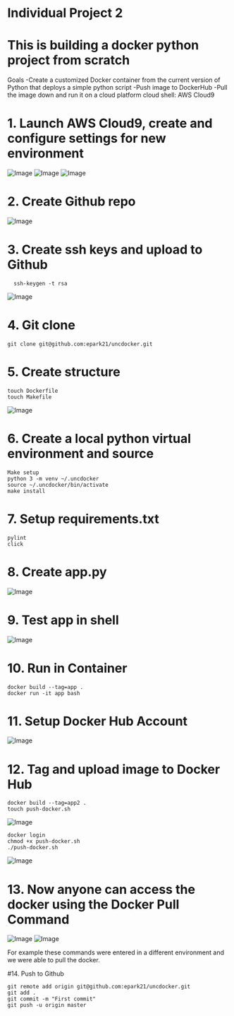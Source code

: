 # Individual Project 2
# This is building a docker python project from scratch 

Goals
-Create a customized Docker container from the current version of Python that deploys a simple python script
-Push image to DockerHub
-Pull the image down and run it on a cloud platform cloud shell: AWS Cloud9

# 1.	Launch AWS Cloud9, create and configure settings for new environment

![Image](../master/images/1.gif?raw=true) 
![Image](../master/images/2.gif?raw=true) 
![Image](../master/images/3.gif?raw=true) 

# 2.	Create Github repo

![Image](../master/images/4.gif?raw=true) 

 
 # 3.	Create ssh keys and upload to Github
 
```
  ssh-keygen -t rsa 
```
  ![Image](../master/images/5.gif?raw=true) 
  
 
# 4.	Git clone

```
git clone git@github.com:epark21/uncdocker.git
```

# 5.	Create structure
```
touch Dockerfile
touch Makefile
```
![Image](../master/images/6.gif?raw=true) 
	 
# 6. Create a local python virtual environment and source

```
Make setup
python 3 -m venv ~/.uncdocker 
source ~/.uncdocker/bin/activate
make install
```

# 7. Setup requirements.txt

```
pylint
click
```

# 8. Create app.py

![Image](../master/images/7.gif?raw=true) 

# 9. Test app in shell

![Image](../master/images/8.gif?raw=true) 

# 10. Run in Container
```
docker build --tag=app .
docker run -it app bash 
```

# 11. Setup Docker Hub Account

![Image](../master/images/9.gif?raw=true) 

 
# 12. Tag and upload image to Docker Hub
```
docker build --tag=app2 .
touch push-docker.sh
```
![Image](../master/images/10.gif?raw=true) 

```
docker login
chmod +x push-docker.sh
./push-docker.sh
```
![Image](../master/images/11.gif?raw=true)  

# 13. Now anyone can access the docker using the Docker Pull Command

![Image](../master/images/12.gif?raw=true) 
![Image](../master/images/13.gif?raw=true) 
 
For example these commands were entered in a different environment and we were able to pull the docker.

#14. Push to Github

```
git remote add origin git@github.com:epark21/uncdocker.git
git add . 
git commit -m "First commit"
git push -u origin master
```
